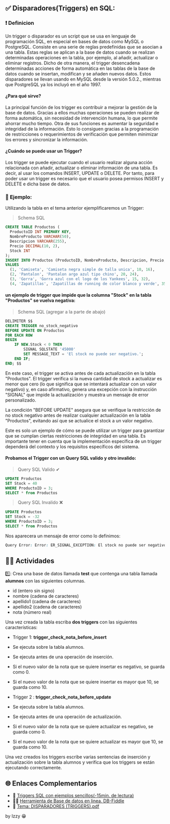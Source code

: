## ✅ Disparadores(Triggers) en SQL:

### ❗ Definicion

Un trigger o disparador es un script que se usa en lenguaje de programación SQL, en especial en bases de datos como MySQL o
PostgreSQL. Consiste en una serie de reglas predefinidas que se asocian a una tabla. Estas reglas se aplican a la base de datos cuando se realizan
determinadas operaciones en la tabla, por ejemplo, al añadir, actualizar o eliminar registros. Dicho de otra manera, el trigger desencadena
determinadas acciones de forma automática en las tablas de la base de datos cuando se insertan, modifican y se añaden nuevos datos. Estos
disparadores se llevan usando en MySQL desde la versión 5.0.2., mientras que PostgreSQL ya los incluyó en el año 1997.

#### ¿Para qué sirve?

La principal función de los trigger es contribuir a mejorar la gestión de la base de datos. Gracias a ellos muchas operaciones se pueden realizar de
forma automática, sin necesidad de intervención humana, lo que permite ahorrar mucho tiempo. Otra de sus funciones es aumentar la seguridad e
integridad de la información. Esto lo consiguen gracias a la programación de restricciones o requerimientos de verificación que permiten minimizar los
errores y sincronizar la información.

#### ¿Cuándo se puede usar un Trigger?

Los trigger se puede ejecutar cuando el usuario realizar alguna acción relacionada con añadir, actualizar o eliminar información de una tabla. Es
decir, al usar los comandos INSERT, UPDATE o DELETE. Por tanto, para poder usar un trigger es necesario que el usuario posea permisos INSERT y
DELETE e dicha base de datos.

### 🤔 Ejemplo:

Utilizando la tabla en el tema anterior ejemplificaremos un Trigger:

> Schema SQL
```SQL
CREATE TABLE Productos (
  ProductoID INT PRIMARY KEY,
  NombreProducto VARCHAR(50),
  Descripcion VARCHAR(255),
  Precio DECIMAL(10, 2),
  Stock INT
);
INSERT INTO Productos (ProductoID, NombreProducto, Descripcion, Precio, Stock)
VALUES 
  (1, 'Camiseta', 'Camiseta negra simple de talla unica', 10, 16),
  (2, 'Pantalon', 'Pantalon argo azul tipo chino', 20, 24),
  (3, 'Gorra', 'Gorra azul con el logo de los Yankees', 15, 32),
  (4, 'Zapatillas', 'Zapatillas de running de color blanco y verde', 35, 13);
```

#### un ejemplo de trigger que impide que la columna "Stock" en la tabla "Productos" se vuelva negativa:

> Schema SQL (agregar a la parte de abajo)
```SQL
DELIMITER $$
CREATE TRIGGER no_stock_negativo
BEFORE UPDATE ON Productos
FOR EACH ROW
BEGIN
    IF NEW.Stock < 0 THEN
        SIGNAL SQLSTATE '45000'
        SET MESSAGE_TEXT = 'El stock no puede ser negativo.';
    END IF;
END; $$

```

En este caso, el trigger se activa antes de cada actualización en la tabla "Productos". El trigger verifica si la nueva cantidad de stock a actualizar es menor que cero (lo que significa que se intentará actualizar con un valor negativo) y, en caso afirmativo, genera una excepción con la instrucción "SIGNAL" que impide la actualización y muestra un mensaje de error personalizado.

La condición "BEFORE UPDATE" asegura que se verifique la restricción de no stock negativo antes de realizar cualquier actualización en la tabla "Productos", evitando así que se actualice el stock a un valor negativo.

Este es solo un ejemplo de cómo se puede utilizar un trigger para garantizar que se cumplan ciertas restricciones de integridad en una tabla. Es importante tener en cuenta que la implementación específica de un trigger dependerá del contexto y los requisitos específicos del sistema.

#### Probamos el Trigger con un Query SQL valido y otro invalido:

> Query SQL Valido ✔

```SQL
UPDATE Productos
SET Stock = 40
WHERE ProductoID = 3;
SELECT * from Productos
```


> Query SQL Invalido ❌

```SQL
UPDATE Productos
SET Stock = -32
WHERE ProductoID = 3;
SELECT * from Productos
```

Nos aparecera un mensaje de error como lo definimos:

```CSS
Query Error: Error: ER_SIGNAL_EXCEPTION: El stock no puede ser negativo.
```

## 👨‍💻 Actividades

 1️⃣: Crea una base de datos llamada **test** que contenga una tabla llamada **alumnos** con las siguientes columnas.

 +  id (entero sin signo)
 +  nombre (cadena de caracteres)
 +  apellido1 (cadena de caracteres)
 +  apellido2 (cadena de caracteres)
 +  nota (número real)

Una vez creada la tabla escriba **dos triggers** con las siguientes características:
 +  Trigger 1: **trigger_check_nota_before_insert**
 +  Se ejecuta sobre la tabla alumnos.
 +  Se ejecuta antes de una operación de inserción.
 +  Si el nuevo valor de la nota que se quiere insertar es negativo, se guarda como 0.
 +  Si el nuevo valor de la nota que se quiere insertar es mayor que 10, se guarda como 10.

 +  Trigger 2 : **trigger_check_nota_before_update**
 +  Se ejecuta sobre la tabla alumnos.
 +  Se ejecuta antes de una operación de actualización.
 +  Si el nuevo valor de la nota que se quiere actualizar es negativo, se guarda como 0.
 +  Si el nuevo valor de la nota que se quiere actualizar es mayor que 10, se guarda como 10.

Una vez creados los triggers escribe varias sentencias de inserción y actualización
sobre la tabla alumnos y verifica que los triggers se están ejecutando correctamente.

## 🌐 Enlaces Complementarios

 + 📄 [Triggers SQL con ejemplos sencillos(-15min. de lectura)](https://www.srcodigofuente.es/aprender-sql/triggers-sql)
 + 👨‍💻 [Herramienta de Base de datos en linea. DB-Fiddle](https://www.db-fiddle.com/)
 + 📕 [Tema: DISPARADORES (TRIGGERS).pdf](https://www.udb.edu.sv/udb_files/recursos_guias/informatica-ingenieria/base-de-datos-ii/2019/ii/guia-7.pdf) 

by Izzy 😁
